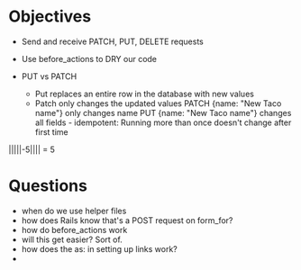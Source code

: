 # Objectives

- Send and receive PATCH, PUT, DELETE requests
- Use before_actions to DRY our code

- PUT vs PATCH
    - Put replaces an entire row in the database with new values
    - Patch only changes the updated values
        PATCH {name: "New Taco name"} only changes name
        PUT {name: "New Taco name"} changes all fields
            - idempotent:  Running more than once doesn't change after first time

|||||-5|||| = 5


# Questions

- when do we use helper files
- how does Rails know that's a POST request on form_for?
- how do before_actions work
- will this get easier?  Sort of.
- how does the as: in setting up links work?
- 